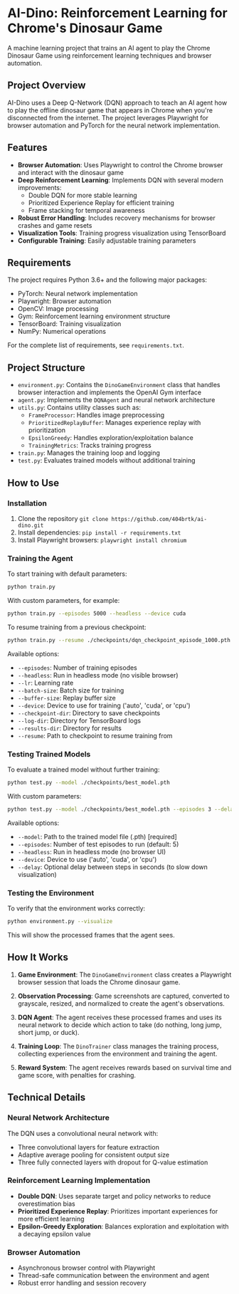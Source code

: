 # AI-Dino: Reinforcement Learning for Chrome's Dinosaur Game

A machine learning project that trains an AI agent to play the Chrome Dinosaur Game using reinforcement learning techniques and browser automation.

## Project Overview

AI-Dino uses a Deep Q-Network (DQN) approach to teach an AI agent how to play the offline dinosaur game that appears in Chrome when you're disconnected from the internet. The project leverages Playwright for browser automation and PyTorch for the neural network implementation.

## Features

- **Browser Automation**: Uses Playwright to control the Chrome browser and interact with the dinosaur game
- **Deep Reinforcement Learning**: Implements DQN with several modern improvements:
  - Double DQN for more stable learning
  - Prioritized Experience Replay for efficient training
  - Frame stacking for temporal awareness
- **Robust Error Handling**: Includes recovery mechanisms for browser crashes and game resets
- **Visualization Tools**: Training progress visualization using TensorBoard
- **Configurable Training**: Easily adjustable training parameters

## Requirements

The project requires Python 3.6+ and the following major packages:

- PyTorch: Neural network implementation
- Playwright: Browser automation
- OpenCV: Image processing
- Gym: Reinforcement learning environment structure
- TensorBoard: Training visualization
- NumPy: Numerical operations

For the complete list of requirements, see `requirements.txt`.

## Project Structure

- `environment.py`: Contains the `DinoGameEnvironment` class that handles browser interaction and implements the OpenAI Gym interface
- `agent.py`: Implements the `DQNAgent` and neural network architecture
- `utils.py`: Contains utility classes such as:
  - `FrameProcessor`: Handles image preprocessing
  - `PrioritizedReplayBuffer`: Manages experience replay with prioritization
  - `EpsilonGreedy`: Handles exploration/exploitation balance
  - `TrainingMetrics`: Tracks training progress
- `train.py`: Manages the training loop and logging
- `test.py`: Evaluates trained models without additional training

## How to Use

### Installation

1. Clone the repository `git clone https://github.com/404brtk/ai-dino.git`
2. Install dependencies: `pip install -r requirements.txt`
3. Install Playwright browsers: `playwright install chromium`

### Training the Agent

To start training with default parameters:

```bash
python train.py
```

With custom parameters, for example:
```bash
python train.py --episodes 5000 --headless --device cuda
```

To resume training from a previous checkpoint:
```bash
python train.py --resume ./checkpoints/dqn_checkpoint_episode_1000.pth
```

Available options:
- `--episodes`: Number of training episodes
- `--headless`: Run in headless mode (no visible browser)
- `--lr`: Learning rate
- `--batch-size`: Batch size for training
- `--buffer-size`: Replay buffer size
- `--device`: Device to use for training ('auto', 'cuda', or 'cpu')
- `--checkpoint-dir`: Directory to save checkpoints
- `--log-dir`: Directory for TensorBoard logs
- `--results-dir`: Directory for results
- `--resume`: Path to checkpoint to resume training from

### Testing Trained Models

To evaluate a trained model without further training:

```bash
python test.py --model ./checkpoints/best_model.pth
```

With custom parameters:
```bash
python test.py --model ./checkpoints/best_model.pth --episodes 3 --delay 0.05
```

Available options:
- `--model`: Path to the trained model file (.pth) [required]
- `--episodes`: Number of test episodes to run (default: 5)
- `--headless`: Run in headless mode (no browser UI)
- `--device`: Device to use ('auto', 'cuda', or 'cpu')
- `--delay`: Optional delay between steps in seconds (to slow down visualization)

### Testing the Environment

To verify that the environment works correctly:

```bash
python environment.py --visualize
```

This will show the processed frames that the agent sees.

## How It Works

1. **Game Environment**: The `DinoGameEnvironment` class creates a Playwright browser session that loads the Chrome dinosaur game.

2. **Observation Processing**: Game screenshots are captured, converted to grayscale, resized, and normalized to create the agent's observations.

3. **DQN Agent**: The agent receives these processed frames and uses its neural network to decide which action to take (do nothing, long jump, short jump, or duck).

4. **Training Loop**: The `DinoTrainer` class manages the training process, collecting experiences from the environment and training the agent.

5. **Reward System**: The agent receives rewards based on survival time and game score, with penalties for crashing.

## Technical Details

### Neural Network Architecture

The DQN uses a convolutional neural network with:
- Three convolutional layers for feature extraction
- Adaptive average pooling for consistent output size
- Three fully connected layers with dropout for Q-value estimation

### Reinforcement Learning Implementation

- **Double DQN**: Uses separate target and policy networks to reduce overestimation bias
- **Prioritized Experience Replay**: Prioritizes important experiences for more efficient learning
- **Epsilon-Greedy Exploration**: Balances exploration and exploitation with a decaying epsilon value

### Browser Automation

- Asynchronous browser control with Playwright
- Thread-safe communication between the environment and agent
- Robust error handling and session recovery